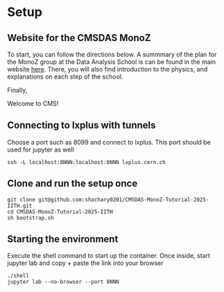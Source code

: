 # Setup

## Website for the CMSDAS MonoZ

To start, you can follow the directions below. A summmary of the plan for the MonoZ group at the Data Analysis School is can be found in the main website [here](https://cmsdas-long-mono-z-hyderabad.docs.cern.ch/).
There, you will also find introduction to the physics, and explanations on each step of the school. 

Finally, 

Welcome to CMS!

## Connecting to lxplus with tunnels
Choose a port such as 8099 and connect to lxplus. This port should be used for jupyter as well
```
ssh -L localhost:8NNN:localhost:8NNN lxplus.cern.ch
```

## Clone and run the setup once
```
git clone git@github.com:shachary0201/CMSDAS-MonoZ-Tutorial-2025-IITH.git
cd CMSDAS-MonoZ-Tutorial-2025-IITH
sh bootstrap.sh
```

## Starting the environment
Execute the shell command to start up the container. Once inside, start jupyter lab and copy + paste the link into your browser
```
./shell
jupyter lab --no-browser --port 8NNN
```
